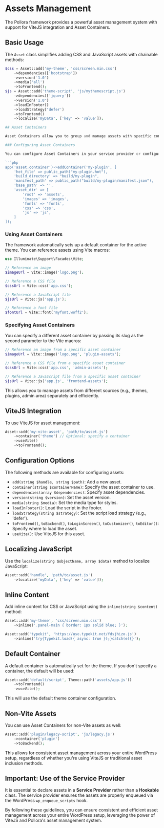 # Assets Management

The Pollora framework provides a powerful asset management system with support for ViteJS integration and Asset Containers.

## Basic Usage
The `Asset` class simplifies adding CSS and JavaScript assets with chainable methods:
```php
$css = Asset::add('my-theme', 'css/screen.min.css')
    ->dependencies(['bootstrap'])
    ->version('1.0')
    ->media('all')
    ->toFrontend();
$js = Asset::add('theme-script', 'js/mythemescript.js')
    ->dependencies(['jquery'])
    ->version('1.0')
    ->loadInFooter()
    ->loadStrategy('defer')
    ->toFrontend()
    ->localize('myData', ['key' => 'value']);

## Asset Containers

Asset Containers allow you to group and manage assets with specific configurations:

### Configuring Asset Containers

You can configure Asset Containers in your service provider or configuration file:

```php
app('asset.container')->addContainer('my-plugin', [
    'hot_file' => public_path("my-plugin.hot"),
    'build_directory' => "build/my-plugin",
    'manifest_path' => public_path("build/my-plugin/manifest.json"),
    'base_path' => '',
    'asset_dir' => [
        'root' => 'assets',
        'images' => 'images',
        'fonts' => 'fonts',
        'css' => 'css',
        'js' => 'js',
    ]
]);
```

### Using Asset Containers

The framework automatically sets up a default container for the active theme. You can reference assets using Vite macros:

```php
use Illuminate\Support\Facades\Vite;

// Reference an image
$imageUrl = Vite::image('logo.png');

// Reference a CSS file
$cssUrl = Vite::css('app.css');

// Reference a JavaScript file
$jsUrl = Vite::js('app.js');

// Reference a font file
$fontUrl = Vite::font('myfont.woff2');
```

### Specifying Asset Containers

You can specify a different asset container by passing its slug as the second parameter to the Vite macros:

```php
// Reference an image from a specific asset container
$imageUrl = Vite::image('logo.png', 'plugin-assets');

// Reference a CSS file from a specific asset container
$cssUrl = Vite::css('app.css', 'admin-assets');

// Reference a JavaScript file from a specific asset container
$jsUrl = Vite::js('app.js', 'frontend-assets');
```

This allows you to manage assets from different sources (e.g., themes, plugins, admin area) separately and efficiently.

## ViteJS Integration

To use ViteJS for asset management:

```php
Asset::add('my-vite-asset', 'path/to/asset.js')
    ->container('theme') // Optional: specify a container
    ->useVite()
    ->toFrontend();
```

## Configuration Options

The following methods are available for configuring assets:

- `add(string $handle, string $path)`: Add a new asset.
- `container(string $containerName)`: Specify the asset container to use.
- `dependencies(array $dependencies)`: Specify asset dependencies.
- `version(string $version)`: Set the asset version.
- `media(string $media)`: Set the media type for styles.
- `loadInFooter()`: Load the script in the footer.
- `loadStrategy(string $strategy)`: Set the script load strategy (e.g., 'defer').
- `toFrontend()`, `toBackend()`, `toLoginScreen()`, `toCustomizer()`, `toEditor()`: Specify where to load the asset.
- `useVite()`: Use ViteJS for this asset.

## Localizing JavaScript

Use the `localize(string $objectName, array $data)` method to localize JavaScript:

```php
Asset::add('handle', 'path/to/asset.js')
    ->localize('myData', ['key' => 'value']);
```

## Inline Content

Add inline content for CSS or JavaScript using the `inline(string $content)` method:

```php
Asset::add('my-theme', 'css/screen.min.css')
    ->inline('.panel-main { border: 1px solid blue; }');

Asset::add('typekit', 'https://use.typekit.net/fdsjhizo.js')
    ->inline('try{Typekit.load({ async: true });}catch(e){}');
```

## Default Container

A default container is automatically set for the theme. If you don't specify a container, the default will be used:

```php
Asset::add('default/script', Theme::path('assets/app.js'))
    ->toFrontend()
    ->useVite();
```

This will use the default theme container configuration.

## Non-Vite Assets

You can use Asset Containers for non-Vite assets as well:

```php
Asset::add('plugin/legacy-script', 'js/legacy.js')
    ->container('plugin')
    ->toBackend();
```

This allows for consistent asset management across your entire WordPress setup, regardless of whether you're using ViteJS or traditional asset inclusion methods.

## Important: Use of the Service Provider

It is essential to declare assets in a **Service Provider** rather than a **Hookable** class. The service provider ensures the assets are properly enqueued via the WordPress `wp_enqueue_scripts` hook.

By following these guidelines, you can ensure consistent and efficient asset management across your entire WordPress setup, leveraging the power of ViteJS and Pollora's asset management system.

